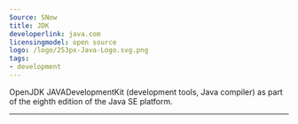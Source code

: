 ```yaml
---
Source: SNow
title: JDK
developerlink: java.com
licensingmodel: open source
logo: /logo/253px-Java-Logo.svg.png
tags:
- development
---
```

OpenJDK JAVADevelopmentKit (development tools, Java compiler) as part of the eighth edition of the Java SE platform. 

---
